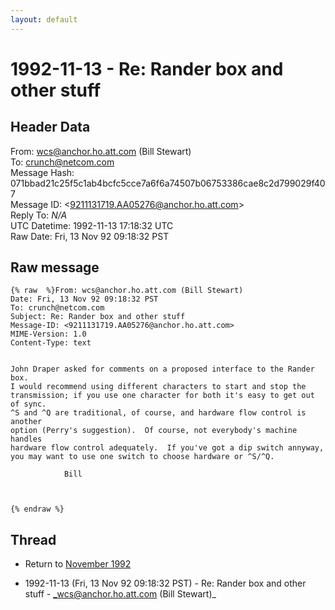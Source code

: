 ```yaml
---
layout: default
---
```


# 1992-11-13 - Re: Rander box and other stuff

## Header Data

From: wcs@anchor.ho.att.com (Bill Stewart)<br>
To: crunch@netcom.com<br>
Message Hash: 071bbad21c25f5c1ab4bcfc5cce7a6f6a74507b06753386cae8c2d799029f407<br>
Message ID: \<9211131719.AA05276@anchor.ho.att.com\><br>
Reply To: _N/A_<br>
UTC Datetime: 1992-11-13 17:18:32 UTC<br>
Raw Date: Fri, 13 Nov 92 09:18:32 PST<br>

## Raw message

```
{% raw  %}From: wcs@anchor.ho.att.com (Bill Stewart)
Date: Fri, 13 Nov 92 09:18:32 PST
To: crunch@netcom.com
Subject: Re: Rander box and other stuff
Message-ID: <9211131719.AA05276@anchor.ho.att.com>
MIME-Version: 1.0
Content-Type: text


John Draper asked for comments on a proposed interface to the Rander box.
I would recommend using different characters to start and stop the
transmission; if you use one character for both it's easy to get out of sync.
^S and ^Q are traditional, of course, and hardware flow control is another
option (Perry's suggestion).  Of course, not everybody's machine handles
hardware flow control adequately.  If you've got a dip switch annyway,
you may want to use one switch to choose hardware or ^S/^Q.

			Bill 



{% endraw %}
```

## Thread

+ Return to [November 1992](/years/1992/11)

+ 1992-11-13 (Fri, 13 Nov 92 09:18:32 PST) - Re: Rander box and other stuff - _wcs@anchor.ho.att.com (Bill Stewart)_

